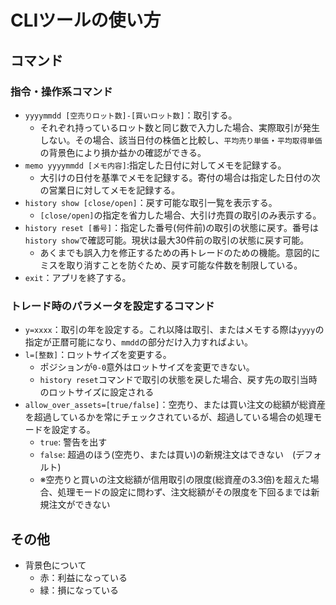 # CLIツールの使い方

## コマンド

### 指令・操作系コマンド

- `yyyymmdd [空売りロット数]-[買いロット数]`：取引する。
  - それぞれ持っているロット数と同じ数で入力した場合、実際取引が発生しない。その場合、該当日付の株価と比較し、`平均売り単価`・`平均取得単価`の背景色により損か益かの確認ができる。
- `memo yyyymmdd [メモ内容]`:指定した日付に対してメモを記録する。
  - 大引けの日付を基準でメモを記録する。寄付の場合は指定した日付の次の営業日に対してメモを記録する。
- `history show [close/open]`：戻す可能な取引一覧を表示する。
  - `[close/open]`の指定を省力した場合、大引け売買の取引のみ表示する。
- `history reset [番号]`：指定した番号(何件前)の取引の状態に戻す。番号は`history show`で確認可能。現状は最大30件前の取引の状態に戻す可能。
  - あくまでも誤入力を修正するための再トレードのための機能。意図的にミスを取り消すことを防ぐため、戻す可能な件数を制限している。
- `exit`：アプリを終了する。

### トレード時のパラメータを設定するコマンド

- `y=xxxx`：取引の年を設定する。これ以降は取引、またはメモする際は`yyyy`の指定が正暦可能になり、`mmdd`の部分だけ入力すればよい。
- `l=[整数]`：ロットサイズを変更する。
  - ポジションが`0-0`意外はロットサイズを変更できない。
  - `history reset`コマンドで取引の状態を戻した場合、戻す先の取引当時のロットサイズに設定される
- `allow_over_assets=[true/false]`：空売り、または買い注文の総額が総資産を超過しているかを常にチェックされているが、超過している場合の処理モードを設定する。
  - `true`: 警告を出す
  - `false`: 超過のほう(空売り、または買い)の新規注文はできない　(デフォルト)
  - ※空売りと買いの注文総額が信用取引の限度(総資産の3.3倍)を超えた場合、処理モードの設定に問わず、注文総額がその限度を下回るまでは新規注文ができない

## その他

- 背景色について
  - 赤：利益になっている
  - 緑：損になっている